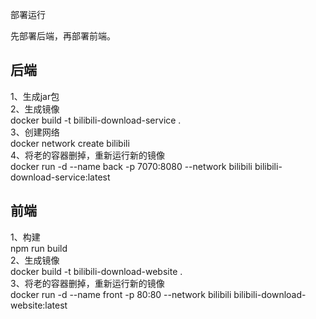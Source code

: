 部署运行

先部署后端，再部署前端。

## 后端    
1、生成jar包    
2、生成镜像    
docker build -t bilibili-download-service .   
3、创建网络   
docker network create bilibili     
4、将老的容器删掉，重新运行新的镜像    
 docker run -d --name back -p 7070:8080 --network bilibili bilibili-download-service:latest    
## 前端    
1、构建    
npm run build    
2、生成镜像    
docker build -t bilibili-download-website .   
3、将老的容器删掉，重新运行新的镜像   
docker run -d --name front -p 80:80 --network bilibili bilibili-download-website:latest   